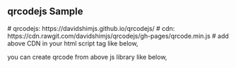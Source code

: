 <h2>qrcodejs Sample</h2>
# qrcodejs: https://davidshimjs.github.io/qrcodejs/
# cdn: https://cdn.rawgit.com/davidshimjs/qrcodejs/gh-pages/qrcode.min.js
# add above CDN in your html script tag like below,
<script src="https://cdn.rawgit.com/davidshimjs/qrcodejs/gh-pages/qrcode.min.js"></script>

you can create qrcode from above js library like below,
<body >
<div id="qrcode-1">
<script type="text/javascript">


var qrcode = new QRCode(document.getElementById("qrcode-1"), {
	text: "single qr",
	width: 100,
	height: 100,
	colorDark : "#000000",
	colorLight : "#ffffff",
	correctLevel : QRCode.CorrectLevel.H
});

</script>
</body>
